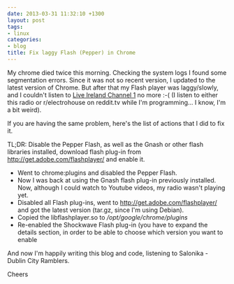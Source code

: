 ```yaml
---
date: 2013-03-31 11:32:10 +1300
layout: post
tags:
- linux
categories:
- blog
title: Fix laggy Flash (Pepper) in Chrome
---
```


<p>My chrome died twice this morning. Checking the system logs I found some segmentation errors. Since it was not so recent version, I updated to the latest version of Chrome. But after that my Flash player was laggy/slowly, and I couldn't listen to <a href="http://tunein.com/radio/Live-Ireland-Channel-1-s17895/#" title="Live Ireland Channel 1">Live Ireland Channel 1</a> no more :-( (I listen to either this radio or r/electrohouse on reddit.tv while I'm programming... I know, I'm a bit weird).</p>

<p>If you are having the same problem, here's the list of actions that I did to fix it.</p>

<p>TL;DR: Disable the Pepper Flash, as well as the Gnash or other flash libraries installed, download flash plug-in from <a href="http://get.adobe.com/flashplayer/" title="http://get.adobe.com/flashplayer/">http://get.adobe.com/flashplayer/</a> and enable it.</p>

<ul>
	<li>Went to chrome:plugins and disabled the Pepper Flash.</li>
	<li>Now I was back at using the Gnash flash plug-in previously installed. Now, although I could watch to Youtube videos, my radio wasn't playing yet.</li>
	<li>Disabled all Flash plug-ins, went to <a href="http://get.adobe.com/flashplayer/" title="http://get.adobe.com/flashplayer/">http://get.adobe.com/flashplayer/</a> and got the latest version (tar.gz, since I'm using Debian).</li>
	<li>Copied the libflashplayer.so to <em>/opt/google/chrome/plugins</em></li>
	<li>Re-enabled the Shockwave Flash plug-in (you have to expand the details section, in order to be able to choose which version you want to enable</li>
</ul>

<p>And now I'm happily writing this blog and code, listening to Salonika - Dublin City Ramblers.</p>

<p>Cheers</p>

